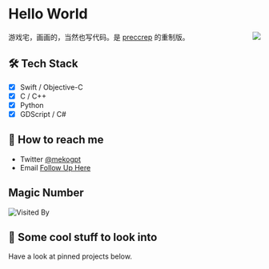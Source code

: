 # Hello World

<img align="right" src="https://github-readme-stats.vercel.app/api?username=mekogpt&show_icons=true&count_private=true&theme=jolly&icon_color=5CBDD8&bg_color=15,123175,5B2749,777777&hide_title=true&hide_border=true">

游戏宅，画画的，当然也写代码。是 [preccrep](https://github.com/mekox) 的重制版。

## 🛠️ Tech Stack

- [x] ⁢⁢⁣⁡Swift / Objective-C
- [x] ⁢⁣⁡C / C++
- [x] Python
- [x] GDScript / C#

## 📮 How to reach me

- Twitter [@mekogpt](https://twitter.com/mekogpt)
- Email [Follow Up Here](mailto:mekogpt@gmail.com)

## Magic Number

![Visited By](https://count.getloli.com/get/@mekogpt?theme=gelbooru)

## 👀 Some cool stuff to look into 

Have a look at pinned projects below.


